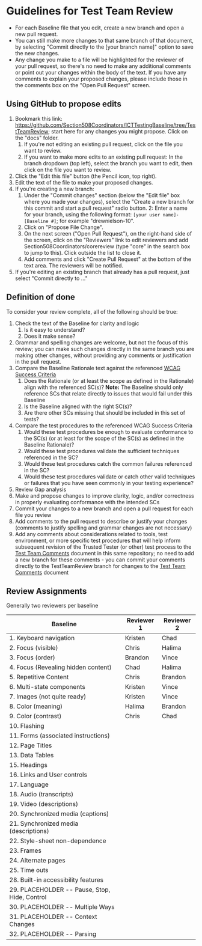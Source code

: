 # Guidelines for Test Team Review
* For each Baseline file that you edit, create a new branch and open a new pull request.
* You can still make more changes to that same branch of that document, by selecting "Commit directly to the [your branch name]" option to save the new changes.
* Any change you make to a file will be highlighted for the reviewer of your pull request, so there's no need to make any additional comments or point out your changes within the body of the text. If you have any comments to explain your proposed changes, please include those in the comments box on the "Open Pull Request" screen.

## Using GitHub to propose edits
1. Bookmark this link: https://github.com/Section508Coordinators/ICTTestingBaseline/tree/TestTeamReview; start here for any changes you might propose. Click on the "docs" folder.
    1. If you're not editing an existing pull request, click on the file you want to review.
    2. If you want to make more edits to an existing pull request: In the branch dropdown (top left), select the branch you want to edit, then click on the file you want to review.
3. Click the "Edit this file" button (the Pencil icon, top right).
4. Edit the text of the file to make your proposed changes.
5. If you're creating a new branch: 
    1. Under the "Commit changes" section (below the "Edit file" box where you made your changes), select the "Create a new branch for this commit and start a pull request" radio button.
    2: Enter a name for your branch, using the following format: <code>[your user name]-[Baseline #]</code>; for example "drewnielson-10".
    3. Click on "Propose File Change".
    4. On the next screen ("Open Pull Request"), on the right-hand side of the screen, click on the "Reviewers" link to edit reviewers and add Section508Coordinators/corereview (type "core" in the search box to jump to this). Click outside the list to close it.
    5. Add comments and click "Create Pull Request" at the bottom of the text area. The reviewers will be notified.
6. If you're editing an existing branch that already has a pull request, just select "Commit directly to ..."

## Definition of done
To consider your review complete, all of the following should be true:
1. Check the text of the Baseline for clarity and logic
    1. Is it easy to understand?
    2. Does it make sense?
2. Grammar and spelling changes are welcome, but not the focus of this review; you can make such changes directly in the same branch you are making other changes, without providing any comments or justification in the pull request.
3. Compare the Baseline Rationale text against the referenced [WCAG Success Criteria](https://www.w3.org/WAI/WCAG20/quickref/)
    1. Does the Rationale (or at least the scope as defined in the Rationale) align with the referenced SC(s)? **Note:** The Baseline should only reference SCs that relate directly to issues that would fail under this Baseline 
    2. Is the Baseline aligned with the right SC(s)?
    3. Are there other SCs missing that should be included in this set of tests?
4. Compare the test procedures to the referenced WCAG Success Criteria
    1. Would these test procedures be enough to evaluate conformance to the SC(s) (or at least for the scope of the SC(s) as defined in the Baseline Rationale)?
    2. Would these test procedures validate the sufficient techniques referenced in the SC?
    3. Would these test procedures catch the common failures referenced in the SC?
    4. Would these test procedures validate or catch other valid techniques or failures that you have seen commonly in your testing experience?
5. Review Gap analysis
6. Make and propose changes to improve clarity, logic, and/or correctness in properly evaluating conformance with the intended SCs
7. Commit your changes to a new branch and open a pull request for each file you review
8. Add comments to the pull request to describe or justify your changes (comments to justify spelling and grammar changes are not necessary)
9. Add any comments about considerations related to tools, test environment, or more specific test procedures that will help inform subsequent revision of the Trusted Tester (or other) test process to the [Test Team Comments](TestTeamComments.md) document in this same repository; no need to add a new branch for these comments - you can commit your comments directly to the TestTeamReview branch for changes to the [Test Team Comments](TestTeamComments.md) document

## Review Assignments
Generally two reviewers per baseline

| Baseline | Reviewer 1 | Reviewer 2 |
|----------|------------|------------|
| 1. Keyboard navigation | Kristen | Chad |
| 2. Focus (visible) | Chris | Halima |
| 3. Focus (order) | Brandon | Vince |
| 4. Focus (Revealing hidden content) | Chad | Halima |
| 5. Repetitive Content | Chris | Brandon |
| 6. Multi-state components | Kristen | Vince |
| 7. Images (not quite ready) | Kristen | Vince |
| 8. Color (meaning) | Halima | Brandon |
| 9. Color (contrast) | Chris | Chad |
| 10. Flashing | | |
| 11. Forms (associated instructions) | | |
| 12. Page Titles | | |
| 13. Data Tables | | |
| 15. Headings | | |
| 16. Links and User controls | | |
| 17. Language | | |
| 18. Audio (transcripts) | | |
| 19. Video (descriptions) | | |
| 20. Synchronized media (captions) | | |
| 21. Synchronized media (descriptions) | | |
| 22. Style-sheet non-dependence | | |
| 23. Frames | | |
| 24. Alternate pages | | |
| 25. Time outs | | |
| 28. Built-in accessibility features | | |
| 29. PLACEHOLDER -- Pause, Stop, Hide, Control | | |
| 30. PLACEHOLDER -- Multiple Ways | | |
| 31. PLACEHOLDER -- Context Changes | | |
| 32. PLACEHOLDER -- Parsing | | |
